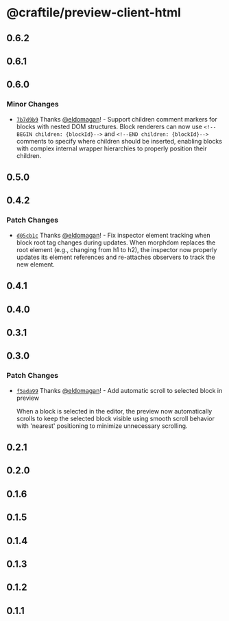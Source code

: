 # @craftile/preview-client-html

## 0.6.2

## 0.6.1

## 0.6.0

### Minor Changes

- [`7b7d9b9`](https://github.com/craftile/editor/commit/7b7d9b9eea8b166aea81bbad42c97772c43682c4) Thanks [@eldomagan](https://github.com/eldomagan)! - Support children comment markers for blocks with nested DOM structures. Block renderers can now use `<!--BEGIN children: {blockId}-->` and `<!--END children: {blockId}-->` comments to specify where children should be inserted, enabling blocks with complex internal wrapper hierarchies to properly position their children.

## 0.5.0

## 0.4.2

### Patch Changes

- [`d05cb1c`](https://github.com/craftile/editor/commit/d05cb1c9d33a60d1a47112780419f1509b3227fd) Thanks [@eldomagan](https://github.com/eldomagan)! - Fix inspector element tracking when block root tag changes during updates. When morphdom replaces the root element (e.g., changing from h1 to h2), the inspector now properly updates its element references and re-attaches observers to track the new element.

## 0.4.1

## 0.4.0

## 0.3.1

## 0.3.0

### Patch Changes

- [`f5ada99`](https://github.com/craftile/editor/commit/f5ada994be1072d6bbc775ed2186fc41e8a77191) Thanks [@eldomagan](https://github.com/eldomagan)! - Add automatic scroll to selected block in preview

  When a block is selected in the editor, the preview now automatically scrolls to keep the selected block visible using smooth scroll behavior with 'nearest' positioning to minimize unnecessary scrolling.

## 0.2.1

## 0.2.0

## 0.1.6

## 0.1.5

## 0.1.4

## 0.1.3

## 0.1.2

## 0.1.1
